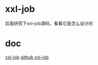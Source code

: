# xxl-job
后面研究下xxl-job源码，看看它是怎么设计的
# doc
[xxl-job](https://www.xuxueli.com/xxl-job/)
[github xxl-job](https://github.com/xuxueli/xxl-job/)